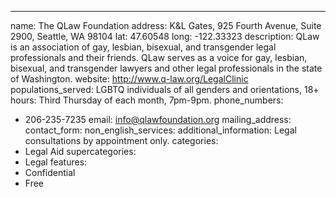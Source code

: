 ---
name: The QLaw Foundation
address: K&L Gates, 925 Fourth Avenue, Suite 2900, Seattle, WA 98104
lat: 47.60548
long: -122.33323
description: QLaw is an association of gay, lesbian, bisexual, and transgender legal professionals and their friends. QLaw serves as a voice for gay, lesbian, bisexual, and transgender lawyers and other legal professionals in the state of Washington.
website: http://www.q-law.org/LegalClinic
populations_served: LGBTQ individuals of all genders and orientations, 18+
hours: Third Thursday of each month, 7pm-9pm.
phone_numbers:
  - 206-235-7235
email: info@qlawfoundation.org
mailing_address:
contact_form:
non_english_services: 
additional_information: Legal consultations by appointment only.
categories:
  - Legal Aid
supercategories:
  - Legal
features:
  - Confidential
  - Free